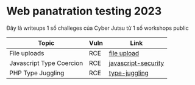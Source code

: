 # Web panatration testing 2023

Đây là writeups 1 số challeges của Cyber Jutsu từ 1 số workshops public

| Topic | Vuln | Link |
| --- | --- | --- |
| File uploads | RCE | [file upload](./file-uploads) |
| Javascript Type Coercion | RCE | [javascript-security](./javascript-security) |
| PHP Type Juggling | RCE | [type-juggling](./type-juggling) |
